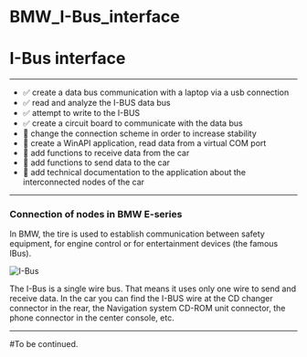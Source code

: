 # BMW_I-Bus_interface

# I-Bus interface
____

- :white_check_mark: create a data bus communication with a laptop via a usb connection
- :white_check_mark: read and analyze the I-BUS data bus
- :white_check_mark: attempt to write to the I-BUS
- :white_check_mark: create a circuit board to communicate with the data bus
- :black_square_button: change the connection scheme in order to increase stability
- :black_square_button: create a WinAPI application, read data from a virtual COM port
- :black_square_button: add functions to receive data from the car
- :black_square_button: add functions to send data to the car
- :black_square_button: add technical documentation to the application about the interconnected nodes of the car
____

### Сonnection of nodes in **BMW** E-series

In BMW, the tire is used to establish communication between safety equipment, for engine control or
for entertainment devices (the famous IBus).

![I-Bus](https://i.ibb.co/GFCjKjM/ibus.jpg "I-Bus")

The I-Bus is a single wire bus. That means it uses only one wire to send and receive data.
In the car you can find the I-BUS wire at the CD changer connector in the rear, the Navigation system CD-ROM
unit connector, the phone connector in the center console, etc.
____

#To be continued.
